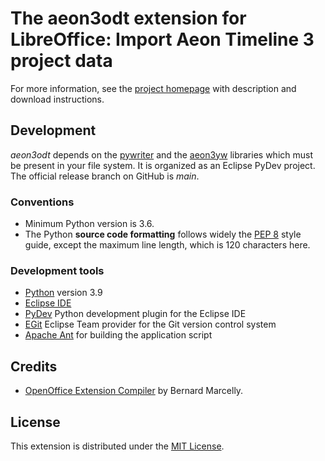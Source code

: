 # The aeon3odt extension for LibreOffice: Import Aeon Timeline 3 project data

For more information, see the [project homepage](https://peter88213.github.io/aeon3odt) with description and download instructions.

## Development

*aeon3odt* depends on the [pywriter](https://github.com/peter88213/PyWriter) and the [aeon3yw](https://github.com/peter88213/aeon3yw) libraries which must be present in your file system. It is organized as an Eclipse PyDev project. The official release branch on GitHub is *main*.

### Conventions

- Minimum Python version is 3.6. 
- The Python **source code formatting** follows widely the [PEP 8](https://www.python.org/dev/peps/pep-0008/) style guide, except the maximum line length, which is 120 characters here.

### Development tools

- [Python](https://python.org) version 3.9
- [Eclipse IDE](https://eclipse.org)
- [PyDev](https://pydev.org) Python development plugin for the Eclipse IDE
- [EGit](https://www.eclipse.org/egit/) Eclipse Team provider for the Git version control system
- [Apache Ant](https://ant.apache.org/) for building the application script

## Credits

- [OpenOffice Extension Compiler](https://wiki.openoffice.org/wiki/Extensions_Packager#Extension_Compiler) by Bernard Marcelly.

## License

This extension is distributed under the [MIT License](http://www.opensource.org/licenses/mit-license.php).
